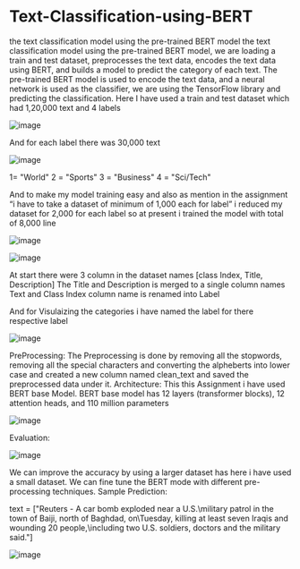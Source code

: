 # Text-Classification-using-BERT
the text classification model using the pre-trained BERT model
the text classification model using the pre-trained
BERT model, we are loading a train and test dataset, preprocesses the text data,
encodes the text data using BERT, and builds a model to predict the category of each
text. The pre-trained BERT model is used to encode the text data, and a neural network
is used as the classifier, we are using the TensorFlow library and predicting the
classification.
Here I have used a train and test dataset which had 1,20,000 text and 4 labels

![image](https://user-images.githubusercontent.com/110291143/224363093-b626f862-ed11-4c21-a3bc-ee7acb254b08.png)

And for each label there was 30,000 text

![image](https://user-images.githubusercontent.com/110291143/224363510-0273a3dc-9c27-4571-a0a4-2608e404452c.png)


1= "World"
2 = "Sports"
3 = "Business"
4 = "Sci/Tech"

And to make my model training easy and also as mention in the assignment “i have to
take a dataset of minimum of 1,000 each for label” i reduced my dataset for 2,000 for
each label so at present i trained the model with total of 8,000 line

![image](https://user-images.githubusercontent.com/110291143/224363637-d2cfef9c-fedc-4add-bd3e-daa5a32e55bb.png)

![image](https://user-images.githubusercontent.com/110291143/224363660-44f86d3a-7a13-43ab-9f63-a57a1ba5810e.png)

At start there were 3 column in the dataset names [class Index, Title, Description]
The Title and Description is merged to a single column names Text and Class Index
column name is renamed into Label

And for Visulaizing the categories i have named the label for there respective label

![image](https://user-images.githubusercontent.com/110291143/224363748-01ca721b-9af4-4a88-abab-f46373756500.png)

PreProcessing: The Preprocessing is done by removing all the stopwords, removing all
the special characters and converting the alpheberts into lower case and created a new
column named clean_text and saved the preprocessed data under it.
Architecture: This this Assignment i have used BERT base Model.
BERT base model has 12 layers (transformer blocks), 12 attention heads, and 110
million parameters

![image](https://user-images.githubusercontent.com/110291143/224363849-122c9338-c48a-4899-9cf9-8381afcdf56e.png)


Evaluation:

![image](https://user-images.githubusercontent.com/110291143/224363907-4e9de0dd-9c11-47f8-88f3-9a5b17adce6a.png)

We can improve the accuracy by using a larger dataset has here i have used a small
dataset. We can fine tune the BERT mode with different pre-processing techniques.
Sample Prediction:

text = ["Reuters - A car bomb exploded near a U.S.\military patrol in the
town of Baiji, north of Baghdad, on\Tuesday, killing at least seven Iraqis
and wounding 20 people,\including two U.S. soldiers, doctors and the
military said."]

![image](https://user-images.githubusercontent.com/110291143/224364031-0395b575-665d-420b-a696-c9da3698fe18.png)
